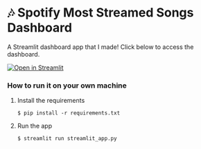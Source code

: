 # 🎶 Spotify Most Streamed Songs Dashboard

A Streamlit dashboard app that I made! Click below to access the dashboard.

[![Open in Streamlit](https://static.streamlit.io/badges/streamlit_badge_black_white.svg)](https://spotifytopsongs-5xl5d5i3seq.streamlit.app)

### How to run it on your own machine

1. Install the requirements

   ```
   $ pip install -r requirements.txt
   ```

2. Run the app

   ```
   $ streamlit run streamlit_app.py
   ```
